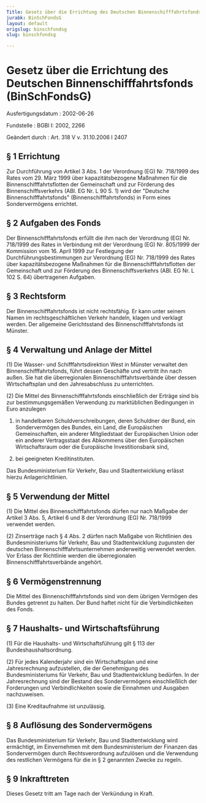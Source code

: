 ```yaml
---
Title: Gesetz über die Errichtung des Deutschen Binnenschifffahrtsfonds
jurabk: BinSchFondsG
layout: default
origslug: binschfondsg
slug: binschfondsg

---
```


# Gesetz über die Errichtung des Deutschen Binnenschifffahrtsfonds (BinSchFondsG)

Ausfertigungsdatum
:   2002-06-26

Fundstelle
:   BGBl I: 2002, 2266

Geändert durch
:   Art. 318 V v. 31.10.2006 I 2407


## § 1 Errichtung

Zur Durchführung von Artikel 3 Abs. 1 der Verordnung (EG) Nr. 718/1999
des Rates vom 29. März 1999 über kapazitätsbezogene Maßnahmen für die
Binnenschifffahrtsflotten der Gemeinschaft und zur Förderung des
Binnenschiffsverkehrs (ABl. EG Nr. L 90 S. 1) wird der "Deutsche
Binnenschifffahrtsfonds" (Binnenschifffahrtsfonds) in Form eines
Sondervermögens errichtet.


## § 2 Aufgaben des Fonds

Der Binnenschifffahrtsfonds erfüllt die ihm nach der Verordnung (EG)
Nr. 718/1999 des Rates in Verbindung mit der Verordnung (EG) Nr.
805/1999 der Kommission vom 16. April 1999 zur Festlegung der
Durchführungsbestimmungen zur Verordnung (EG) Nr. 718/1999 des Rates
über kapazitätsbezogene Maßnahmen für die Binnenschifffahrtsflotten
der Gemeinschaft und zur Förderung des Binnenschiffsverkehrs (ABl. EG
Nr. L 102 S. 64) übertragenen Aufgaben.


## § 3 Rechtsform

Der Binnenschifffahrtsfonds ist nicht rechtsfähig. Er kann unter
seinem Namen im rechtsgeschäftlichen Verkehr handeln, klagen und
verklagt werden. Der allgemeine Gerichtsstand des
Binnenschifffahrtsfonds ist Münster.


## § 4 Verwaltung und Anlage der Mittel

(1) Die Wasser- und Schifffahrtsdirektion West in Münster verwaltet
den Binnenschifffahrtsfonds, führt dessen Geschäfte und vertritt ihn
nach außen. Sie hat die überregionalen Binnenschifffahrtsverbände über
dessen Wirtschaftsplan und den Jahresabschluss zu unterrichten.

(2) Die Mittel des Binnenschifffahrtsfonds einschließlich der Erträge
sind bis zur bestimmungsgemäßen Verwendung zu marktüblichen
Bedingungen in Euro anzulegen

1.  in handelbaren Schuldverschreibungen, deren Schuldner der Bund, ein
    Sondervermögen des Bundes, ein Land, die Europäischen Gemeinschaften,
    ein anderer Mitgliedstaat der Europäischen Union oder ein anderer
    Vertragsstaat des Abkommens über den Europäischen Wirtschaftsraum oder
    die Europäische Investitionsbank sind,


2.  bei geeigneten Kreditinstituten.



Das Bundesministerium für Verkehr, Bau und Stadtentwicklung erlässt
hierzu Anlagerichtlinien.


## § 5 Verwendung der Mittel

(1) Die Mittel des Binnenschifffahrtsfonds dürfen nur nach Maßgabe der
Artikel 3 Abs. 5, Artikel 6 und 8 der Verordnung (EG) Nr. 718/1999
verwendet werden.

(2) Zinserträge nach § 4 Abs. 2 dürfen nach Maßgabe von Richtlinien
des Bundesministeriums für Verkehr, Bau und Stadtentwicklung zugunsten
der deutschen Binnenschifffahrtsunternehmen anderweitig verwendet
werden. Vor Erlass der Richtlinie werden die überregionalen
Binnenschifffahrtsverbände angehört.


## § 6 Vermögenstrennung

Die Mittel des Binnenschifffahrtsfonds sind von dem übrigen Vermögen
des Bundes getrennt zu halten. Der Bund haftet nicht für die
Verbindlichkeiten des Fonds.


## § 7 Haushalts- und Wirtschaftsführung

(1) Für die Haushalts- und Wirtschaftsführung gilt § 113 der
Bundeshaushaltsordnung.

(2) Für jedes Kalenderjahr sind ein Wirtschaftsplan und eine
Jahresrechnung aufzustellen, die der Genehmigung des
Bundesministeriums für Verkehr, Bau und Stadtentwicklung bedürfen. In
der Jahresrechnung sind der Bestand des Sondervermögens einschließlich
der Forderungen und Verbindlichkeiten sowie die Einnahmen und Ausgaben
nachzuweisen.

(3) Eine Kreditaufnahme ist unzulässig.


## § 8 Auflösung des Sondervermögens

Das Bundesministerium für Verkehr, Bau und Stadtentwicklung wird
ermächtigt, im Einvernehmen mit dem Bundesministerium der Finanzen das
Sondervermögen durch Rechtsverordnung aufzulösen und die Verwendung
des restlichen Vermögens für die in § 2 genannten Zwecke zu regeln.


## § 9 Inkrafttreten

Dieses Gesetz tritt am Tage nach der Verkündung in Kraft.

